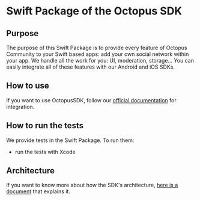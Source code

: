 # Swift Package of the Octopus SDK  

## Purpose
The purpose of this Swift Package is to provide every feature of Octopus Community to your Swift based apps:
add your own social network within your app. We handle all the work for you: UI, moderation, storage…
You can easily integrate all of these features with our Android and iOS SDKs.

## How to use
If you want to use OctopusSDK, follow our [official documentation](https://octopuscommunity.notion.site/iOS-SDK-Setup-Guide-1a1d0ed811a980e8896bdf540bac6d6f) for integration.

## How to run the tests
We provide tests in the Swift Package.
To run them:
- run the tests with Xcode

## Architecture

If you want to know more about how the SDK's architecture, [here is a document](ARCHITECTURE.md) that explains it.
